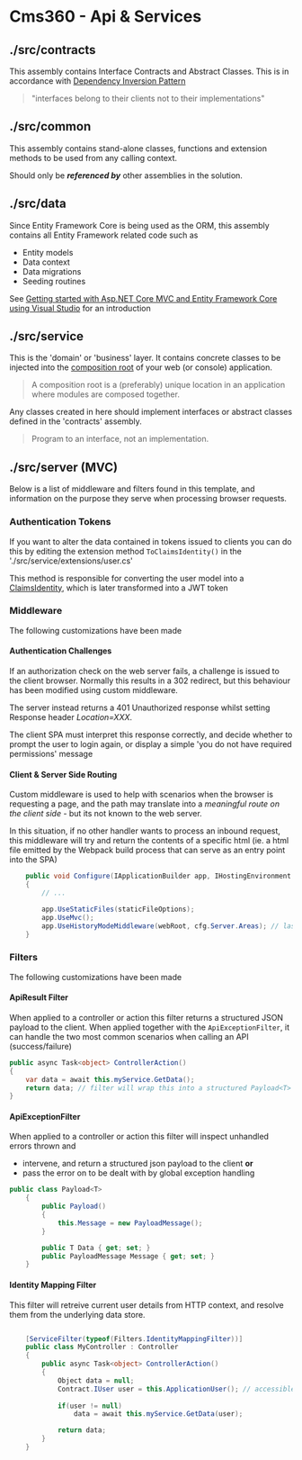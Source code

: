 # Cms360 - Api & Services

## ./src/contracts
This assembly contains Interface Contracts and Abstract Classes. This is in accordance with [Dependency Inversion Pattern](https://en.wikipedia.org/wiki/Dependency_inversion_principle#Traditional_layers_pattern)

> "interfaces belong to their clients not to their implementations"

## ./src/common
This assembly contains stand-alone classes, functions and extension methods to be used from any calling context.

Should only be _**referenced by**_ other assemblies in the solution.

## ./src/data
Since Entity Framework Core is being used as the ORM, this assembly contains all Entity Framework related code such as 

- Entity models
- Data context
- Data migrations
- Seeding routines

See [Getting started with Asp.NET Core MVC and Entity Framework Core using Visual Studio](https://docs.microsoft.com/en-us/aspnet/core/data/ef-mvc/intro) for an introduction

## ./src/service
This is the 'domain' or 'business' layer. It contains concrete classes to be injected into the [composition root](http://blog.ploeh.dk/2011/07/28/CompositionRoot/) of your web (or console) application.

> A composition root is a (preferably) unique location in an application where modules are composed together.

Any classes created in here should implement interfaces or abstract classes defined in the 'contracts' assembly. 

> Program to an interface, not an implementation.

## ./src/server (MVC)
Below is a list of middleware and filters found in this template, and information on the purpose they serve when processing browser requests.

### Authentication Tokens
If you want to alter the data contained in tokens issued to clients you can do this by editing the extension method `ToClaimsIdentity()` in the './src/service/extensions/user.cs'

This method is responsible for converting the user model into a [ClaimsIdentity](http://bitoftech.net/2015/03/31/asp-net-web-api-claims-authorization-with-asp-net-identity-2-1/), which is later transformed into a JWT token

### Middleware

The following customizations have been made

#### Authentication Challenges
If an authorization check on the web server fails, a challenge is issued to the client browser. Normally this results in a 302 redirect, but this behaviour has been modified using custom middleware.

The server instead returns a 401 Unauthorized response whilst setting Response header _Location=XXX_.

The client SPA must interpret this response correctly, and decide whether to prompt the user to login again, or display a simple 'you do not have required permissions' message

#### Client & Server Side Routing
Custom middleware is used to help with scenarios when the browser is requesting a page, and the path may translate into a _meaningful route on the client side_ - but its not known to the web server.

In this situation, if no other handler wants to process an inbound request, this middleware will try and return the contents of a specific html (ie. a html file emitted by the Webpack build process that can serve as an entry point into the SPA)

```csharp
    public void Configure(IApplicationBuilder app, IHostingEnvironment env, ILoggerFactory loggerFactory)
    {
        // ...

        app.UseStaticFiles(staticFileOptions);
        app.UseMvc();
        app.UseHistoryModeMiddleware(webRoot, cfg.Server.Areas); // last middleware handler registered
    }
```

### Filters

The following customizations have been made

#### ApiResult Filter
When applied to a controller or action this filter returns a structured JSON payload to the client. When applied together with the `ApiExceptionFilter`, it can handle the two most common scenarios when calling an API (success/failure)

```csharp
public async Task<object> ControllerAction()
{
    var data = await this.myService.GetData();
    return data; // filter will wrap this into a structured Payload<T>
}
```

#### ApiExceptionFilter

When applied to a controller or action this filter will inspect unhandled errors thrown and

- intervene, and return a structured json payload to the client **or**
- pass the error on to be dealt with by global exception handling

```csharp
public class Payload<T>
    {
        public Payload()
        {
            this.Message = new PayloadMessage();
        }

        public T Data { get; set; }
        public PayloadMessage Message { get; set; }
    }
```

#### Identity Mapping Filter

This filter will retreive current user details from HTTP context, and resolve them from the underlying data store. 

```csharp

    [ServiceFilter(typeof(Filters.IdentityMappingFilter))]
    public class MyController : Controller
    {
        public async Task<object> ControllerAction()
        {
            Object data = null;
            Contract.IUser user = this.ApplicationUser(); // accessible via extension method
            
            if(user != null)
                data = await this.myService.GetData(user);

            return data;
        }
    }
```